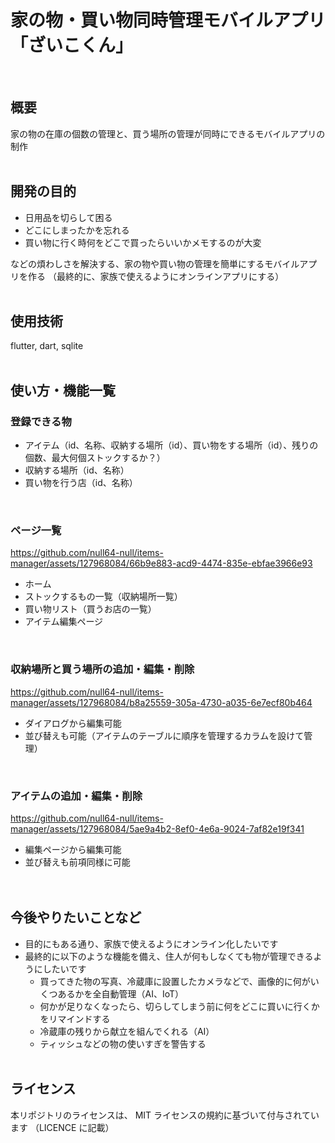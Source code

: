 # 家の物・買い物同時管理モバイルアプリ「ざいこくん」
<br>

## 概要
家の物の在庫の個数の管理と、買う場所の管理が同時にできるモバイルアプリの制作
<br><br>

## 開発の目的
- 日用品を切らして困る
- どこにしまったかを忘れる
- 買い物に行く時何をどこで買ったらいいかメモするのが大変

などの煩わしさを解決する、家の物や買い物の管理を簡単にするモバイルアプリを作る
（最終的に、家族で使えるようにオンラインアプリにする）
<br><br>

## 使用技術
flutter, dart, sqlite
<br><br>

## 使い方・機能一覧
### 登録できる物
- アイテム（id、名称、収納する場所（id）、買い物をする場所（id）、残りの個数、最大何個ストックするか？）
- 収納する場所（id、名称）
- 買い物を行う店（id、名称）
<br>

### ページ一覧
https://github.com/null64-null/items-manager/assets/127968084/66b9e883-acd9-4474-835e-ebfae3966e93
- ホーム
- ストックするもの一覧（収納場所一覧）
- 買い物リスト（買うお店の一覧）
- アイテム編集ページ
<br>

### 収納場所と買う場所の追加・編集・削除
https://github.com/null64-null/items-manager/assets/127968084/b8a25559-305a-4730-a035-6e7ecf80b464
- ダイアログから編集可能
- 並び替えも可能（アイテムのテーブルに順序を管理するカラムを設けて管理）
<br>

### アイテムの追加・編集・削除
https://github.com/null64-null/items-manager/assets/127968084/5ae9a4b2-8ef0-4e6a-9024-7af82e19f341
- 編集ページから編集可能
- 並び替えも前項同様に可能
<br><br><br>


## 今後やりたいことなど
* 目的にもある通り、家族で使えるようにオンライン化したいです
* 最終的に以下のような機能を備え、住人が何もしなくても物が管理できるようにしたいです
  * 買ってきた物の写真、冷蔵庫に設置したカメラなどで、画像的に何がいくつあるかを全自動管理（AI、IoT）
  * 何かが足りなくなったら、切らしてしまう前に何をどこに買いに行くかをリマインドする
  * 冷蔵庫の残りから献立を組んでくれる（AI）
  * ティッシュなどの物の使いすぎを警告する
<br><br>

## ライセンス
本リポジトリのライセンスは、 MIT ライセンスの規約に基づいて付与されています
（LICENCE に記載）
